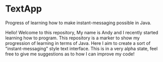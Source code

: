 # TextApp
Progress of learning how to make instant-messaging possible in Java.

Hello! Welcome to this repository, My name is Andy and I recently started learning how to program. This repository is a marker to
show my progression of learning in terms of Java. Here I aim to create a sort of "instant-messaging" style text interface. This is 
in a very alpha state, feel free to give me suggestions as to how I can improve my code!

